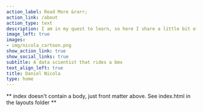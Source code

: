 ```yaml
---
action_label: Read More &rarr;
action_link: /about
action_type: text
description: I am in my quest to learn, so here I share a little bit of what I do.
image_left: true
images:
- img/nicola_cartoon.png
show_action_link: true
show_social_links: true
subtitle: A data scientist that rides a bmx 
text_align_left: true
title: Daniel Nicola
type: home
---
```


** index doesn't contain a body, just front matter above.
See index.html in the layouts folder **
